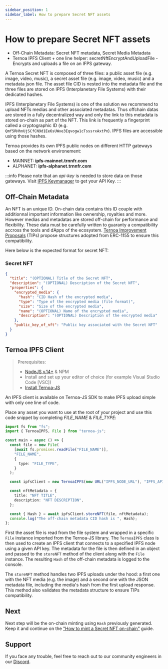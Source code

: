 ```yaml
---
sidebar_position: 1
sidebar_label: How to prepare Secret NFT assets
---
```


# How to prepare Secret NFT assets

- Off-Chain Metadata: Secret NFT metadata, Secret Media Metadata
- Ternoa IPFS Client + one line helper: secretNftEncryptAndUploadFile - Encrypts and uploads a file on an IFPS gateway.

A Ternoa Secret NFT is composed of three files: a public asset file (e.g. image, video, music), a secret asset file (e.g. image, video, music) and a metadata json file. The asset file CID is nested into the metadata file and the three files are stored on IPFS (Interplanetary File Systems) with their dedicated hashes.

IPFS (Interplanetary File Systems) is one of the solution we recommend to upload NFTs medias and other associated metadatas. Thus offchain datas are stored in a fully decentralized way and only the link to this metadata is stored on-chain as part of the NFT. This link is frequently a fingerprint called a cryptographic ID (e.g. `Qmf5RHhnUjSCfCN9d1Ee6sUWxe3Eqvogw1cTsssrxAxtPn`). IPFS files are accessible using those hashes.

Ternoa provides its own IPFS public nodes on different HTTP gateways based on the network environement:

- MAINNET: **ipfs-mainnet.trnnfr.com**
- ALPHANET: **ipfs-alphanet.trnnfr.com**

:::info
Please note that an _api-key_ is needed to store data on those gateways. Visit [IPFS Keymanager](https://ipfs-key-manager-git-dev-ternoa.vercel.app/) to get your API Key.
:::

## Off-Chain Metadata

An NFT is an unique ID. On-chain data contains this ID couple with additionnal important information like ownership, royalties and more. However medias and metadatas are stored off-chain for performance and flexibility. These data must be carefully written to guaranty a compatibility accross the tools and dApps of the ecosystem. [Ternoa Improvement Proposals](https://github.com/capsule-corp-ternoa/ternoa-proposals/tree/main/TIPs) (TIPs) propose structures adopted from ERC-1155 to ensure this compatibility.

Here below is the expected format for secret NFT:

### Secret NFT

```json
{
  "title": "(OPTIONAL) Title of the Secret NFT",
  "description": "(OPTIONAL) Description of the Secret NFT",
  "properties": {
    "encrypted_media": {
      "hash": "CID Hash of the encrypted media",
      "type": "Type of the encrypted media (file format)",
      "size": "Size of the encrypted media",
      "name": "(OPTIONAL) Name of the encrypted media",
      "description": "(OPTIONAL) Description of the encrypted media"
    },
    "public_key_of_nft": "Public key associated with the Secret NFT"
  }
}
```

## Ternoa IPFS Client

> Prerequisites:
>
> - [NodeJS v.14+](https://nodejs.org/en/download/) & NPM
> - Install and set up your editor of choice (for example Visual Studio Code [VSC])
> - [Install Ternoa-JS](/for-developers/get-started/install-ternoa-js#step-1-install-ternoa-js)

An IPFS client is available on Ternoa-JS SDK to make IPFS upload simple with only one line of code.

Place any asset you want to use at the root of your project and use this code snippet by completing _FILE_NAME_ & _FILE_TYPE_:

```typescript showLineNumbers
import fs from "fs";
import { TernoaIPFS, File } from "ternoa-js";

const main = async () => {
  const file = new File(
    [await fs.promises.readFile("FILE_NAME")],
    "FILE_NAME",
    {
      type: "FILE_TYPE",
    }
  );

  const ipfsClient = new TernoaIPFS(new URL("IPFS_NODE_URL"), "IPFS_API_KEY");

  const nftMetadata = {
    title: "NFT TITLE",
    description: "NFT DESCRIPTION",
  };

  const { Hash } = await ipfsClient.storeNFT(file, nftMetadata);
  console.log("The off-chain metadata CID hash is ", Hash);
};
```

First the asset file is read from the file system and wrapped in a specific `File` instance imported from the Ternoa-JS library. The `TernoaIPFS` class is then used to create an IPFS client that connects to a specified IPFS node using a given API key. The metadata for the file is then defined in an object and passed to the `storeNFT` method of the client along with the `File` instance. The resulting `Hash` of the off-chain metadata is logged to the console.

The `storeNFT` method handles two IPFS uploads under the hood: a first one with the NFT media (e.g. the image) and a second one with the JSON metadata file, including the media's hash from the first upload response. This method also validates the metadata structure to ensure TIPs compatibility.

## Next

Next step will be the on-chain minting using `Hash` previously generated. Keep it and continue on the ["How to mint a Secret NFT on-chain"](/for-developers/guides/NFT/secret-NFT/mint-NFT) guide.

## Support

If you face any trouble, feel free to reach out to our community engineers in our [Discord](https://discord.gg/fUmBkPpnRu).
